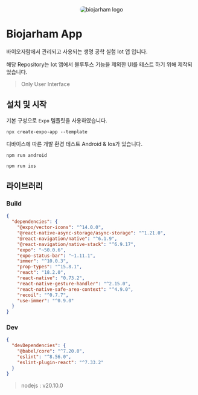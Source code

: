 <div align="center">
  <img 
    src="https://github.com/hxxtae/biojarham-app/assets/79623316/08db188e-e17e-485e-ab34-17bcd39e666d"
    style="background-color: #fff; border-radius: 10px"
    alt="biojarham logo"
  />
</div>

# Biojarham App

바이오자람에서 관리되고 사용되는 생명 공학 실험 Iot 앱 입니다.

해당 Repository는 Iot 앱에서 블루투스 기능을 제외한 UI를 테스트 하기 위해 제작되었습니다.

> Only User Interface

## 설치 및 시작

기본 구성으로 `Expo` 템플릿을 사용하였습니다.

```text
npx create-expo-app --template
```

디바이스에 따른 개발 환경 테스트 Android & Ios가 있습니다.

```text
npm run android
```

```text
npm run ios
```

## 라이브러리

### Build

```json
{
  "dependencies": {
    "@expo/vector-icons": "^14.0.0",
    "@react-native-async-storage/async-storage": "^1.21.0",
    "@react-navigation/native": "^6.1.9",
    "@react-navigation/native-stack": "^6.9.17",
    "expo": "~50.0.6",
    "expo-status-bar": "~1.11.1",
    "immer": "^10.0.3",
    "prop-types": "^15.8.1",
    "react": "18.2.0",
    "react-native": "0.73.2",
    "react-native-gesture-handler": "^2.15.0",
    "react-native-safe-area-context": "^4.9.0",
    "recoil": "^0.7.7",
    "use-immer": "^0.9.0"
  }
}
```

### Dev

```json
{
  "devDependencies": {
    "@babel/core": "^7.20.0",
    "eslint": "^8.56.0",
    "eslint-plugin-react": "^7.33.2"
  }
}
```

> nodejs : v20.10.0